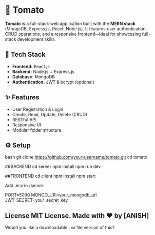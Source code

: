 # 🍅 Tomato

**Tomato** is a full-stack web application built with the **MERN stack** (MongoDB, Express.js, React, Node.js). It features user authentication, CRUD operations, and a responsive frontend—ideal for showcasing full-stack development skills.

## 🚀 Tech Stack

- **Frontend:** React.js  
- **Backend:** Node.js + Express.js  
- **Database:** MongoDB  
- **Authentication:** JWT & bcrypt (optional)  

## ✨ Features

- User Registration & Login  
- Create, Read, Update, Delete (CRUD)  
- RESTful API  
- Responsive UI  
- Modular folder structure  

## ⚙️ Setup

bash
git clone https://github.com/your-username/tomato.git
cd tomato

##BACKEND
cd server
npm install
npm run dev

##FRONTEND
cd client
npm install
npm start


Add .env in /server:

PORT=5000
MONGO_URI=your_mongodb_url
JWT_SECRET=your_secret_key


 License
MIT License.
Made with ❤️ by [ANISH]
---
Would you like a downloadable `.md` file version of this?

